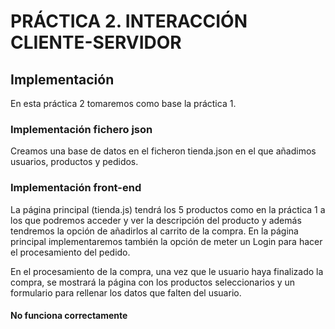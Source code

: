  # PRÁCTICA 2. INTERACCIÓN CLIENTE-SERVIDOR

## Implementación
En esta práctica 2 tomaremos como base la práctica 1.

### Implementación fichero json
Creamos una base de datos en el ficheron tienda.json en el que añadimos usuarios, productos y pedidos. 

### Implementación front-end
La página principal (tienda.js) tendrá los 5 productos como en la práctica 1 a los que podremos acceder y ver la descripción del producto y además tendremos la opción de añadirlos al carrito de la compra. 
En la página principal implementaremos también la opción de meter un Login para hacer el procesamiento del pedido. 

En el procesamiento de la compra, una vez que le usuario haya finalizado la compra, se mostrará la página con los productos seleccionarios y un formulario para rellenar los datos que falten del usuario. 

#### No funciona correctamente